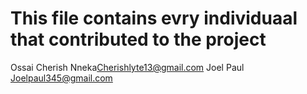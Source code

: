 # This file contains evry individuaal that contributed to the project

Ossai Cherish Nneka<Cherishlyte13@gmail.com>
Joel Paul <Joelpaul345@gmail.com>
